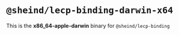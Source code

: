 # `@sheind/lecp-binding-darwin-x64`

This is the **x86_64-apple-darwin** binary for `@sheind/lecp-binding`
